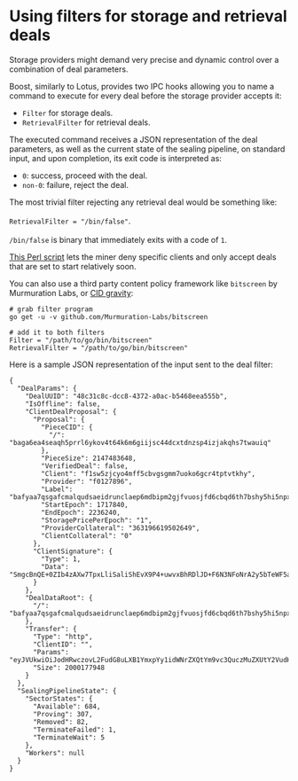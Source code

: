 # Using filters for storage and retrieval deals

Storage providers might demand very precise and dynamic control over a combination of deal parameters.

Boost, similarly to Lotus, provides two IPC hooks allowing you to name a command to execute for every deal before the storage provider accepts it:

* `Filter` for storage deals.
* `RetrievalFilter` for retrieval deals.

The executed command receives a JSON representation of the deal parameters, as well as the current state of the sealing pipeline, on standard input, and upon completion, its exit code is interpreted as:

* `0`: success, proceed with the deal.
* `non-0`: failure, reject the deal.

The most trivial filter rejecting any retrieval deal would be something like:\
\
`RetrievalFilter = "/bin/false"`.\
\
`/bin/false` is binary that immediately exits with a code of `1`.

[This Perl script](https://gist.github.com/ribasushi/53b7383aeb6e6f9b030210f4d64351d5/9bd6e898f94d20b50e7c7586dc8b8f3a45dab07c#file-dealfilter-pl) lets the miner deny specific clients and only accept deals that are set to start relatively soon.

You can also use a third party content policy framework like `bitscreen` by Murmuration Labs, or [CID gravity](https://cidgravity.com):

```shell
# grab filter program
go get -u -v github.com/Murmuration-Labs/bitscreen

# add it to both filters
Filter = "/path/to/go/bin/bitscreen"
RetrievalFilter = "/path/to/go/bin/bitscreen"
```

Here is a sample JSON representation of the input sent to the deal filter:

```
{
  "DealParams": {
    "DealUUID": "48c31c8c-dcc8-4372-a0ac-b5468eea555b",
    "IsOffline": false,
    "ClientDealProposal": {
      "Proposal": {
        "PieceCID": {
          "/": "baga6ea4seaqh5prrl6ykov4t64k6m6giijsc44dcxtdnzsp4izjakqhs7twauiq"
        },
        "PieceSize": 2147483648,
        "VerifiedDeal": false,
        "Client": "f1sw5zjcyo4mff5cbvgsgmm7uoko6gcr4tptvtkhy",
        "Provider": "f0127896",
        "Label": "bafyaa7qsgafcmalqudsaeidrunclaep6mdbipm2gjfvuosjfd6cbqd6th7bshy5hi5npxe727yjaagelucbyabasgafcmalqudsaeieapsxspo2i36no36n7yitswsxdazvziwvgj4vbp2scuxasrc6n4ejaage3r7m3saykcqeaegeavdllsbzaqcaibaaeecakrvvzam",
        "StartEpoch": 1717840,
        "EndEpoch": 2236240,
        "StoragePricePerEpoch": "1",
        "ProviderCollateral": "363196619502649",
        "ClientCollateral": "0"
      },
      "ClientSignature": {
        "Type": 1,
        "Data": "SmgcBnQE+0ZIb4zAXw7TpxLliSaliShEvX9P4+uwvxBhRDlJD+F6N3NFoNrA2y5bTeWF5aWWuL93w+SSmXFkoAA="
      }
    },
    "DealDataRoot": {
      "/": "bafyaa7qsgafcmalqudsaeidrunclaep6mdbipm2gjfvuosjfd6cbqd6th7bshy5hi5npxe727yjaagelucbyabasgafcmalqudsaeieapsxspo2i36no36n7yitswsxdazvziwvgj4vbp2scuxasrc6n4ejaage3r7m3saykcqeaegeavdllsbzaqcaibaaeecakrvvzam"
    },
    "Transfer": {
      "Type": "http",
      "ClientID": "",
      "Params": "eyJVUkwiOiJodHRwczovL2FudG8uLXB1YmxpYy1idWNrZXQtYm9vc3QuczMuZXUtY2VudHJhbC0xLmFtYXpvbmF3cy5jb20vcmFuZGZpbGVfMkdCXzAuY2FyIiwiSGVhZGVycyI6bnVsbH0=",
      "Size": 2000177948
    }
  },
  "SealingPipelineState": {
    "SectorStates": {
      "Available": 684,
      "Proving": 307,
      "Removed": 82,
      "TerminateFailed": 1,
      "TerminateWait": 5
    },
    "Workers": null
  }
}
```
